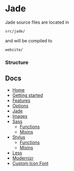 # Jade

Jade source files are located in

```sh
src/jade/
```

and will be compiled to

```sh
website/
```

### Structure



## Docs

- [Home](/README.md)
- [Getting started](/docs/getting-started.md)
- [Features](/docs/features.md)
- [Options](/docs/options.md)
- [Jade](/docs/jade)
- [Images](/docs/images.md)
- [Sass](/docs/sass/sass.md)
	- [Functions](/docs/sass/functions.md)
	- [Mixins](/docs/sass/mixins.md)
- [Stylus](/docs/stylus/stylus.md)
	- [Functions](/docs/stylus/functions.md)
	- [Mixins](/docs/stylus/mixins.md)
- [Less](/docs/less/less.md)
- [Modernizr](/docs/modernizr.md)
- [Custom Icon Font](/docs/custom-icon-font.md)